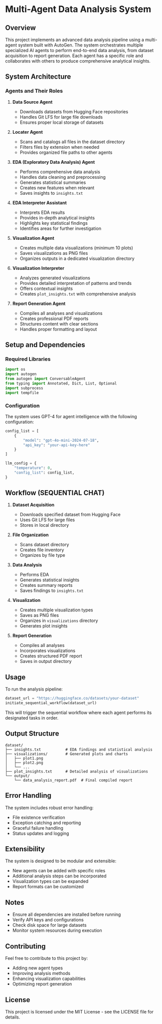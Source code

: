 # Multi-Agent Data Analysis System

## Overview
This project implements an advanced data analysis pipeline using a multi-agent system built with AutoGen. The system orchestrates multiple specialized AI agents to perform end-to-end data analysis, from dataset acquisition to report generation. Each agent has a specific role and collaborates with others to produce comprehensive analytical insights.

## System Architecture

### Agents and Their Roles

1. **Data Source Agent**
   - Downloads datasets from Hugging Face repositories
   - Handles Git LFS for large file downloads
   - Ensures proper local storage of datasets

2. **Locater Agent**
   - Scans and catalogs all files in the dataset directory
   - Filters files by extension when needed
   - Provides organized file paths to other agents

3. **EDA (Exploratory Data Analysis) Agent**
   - Performs comprehensive data analysis
   - Handles data cleaning and preprocessing
   - Generates statistical summaries
   - Creates new features when relevant
   - Saves insights to `insights.txt`

4. **EDA Interpreter Assistant**
   - Interprets EDA results
   - Provides in-depth analytical insights
   - Highlights key statistical findings
   - Identifies areas for further investigation

5. **Visualization Agent**
   - Creates multiple data visualizations (minimum 10 plots)
   - Saves visualizations as PNG files
   - Organizes outputs in a dedicated visualization directory

6. **Visualization Interpreter**
   - Analyzes generated visualizations
   - Provides detailed interpretation of patterns and trends
   - Offers contextual insights
   - Creates `plot_insights.txt` with comprehensive analysis

7. **Report Generation Agent**
   - Compiles all analyses and visualizations
   - Creates professional PDF reports
   - Structures content with clear sections
   - Handles proper formatting and layout

## Setup and Dependencies

### Required Libraries
```python
import os
import autogen
from autogen import ConversableAgent
from typing import Annotated, Dict, List, Optional
import subprocess
import tempfile
```

### Configuration
The system uses GPT-4 for agent intelligence with the following configuration:
```python
config_list = [
    {
        "model": "gpt-4o-mini-2024-07-18",
        "api_key": "your-api-key-here"
    }
]

llm_config = {
    "temperature": 0,
    "config_list": config_list,
}
```

## Workflow (SEQUENTIAL CHAT)

1. **Dataset Acquisition**
   - Downloads specified dataset from Hugging Face
   - Uses Git LFS for large files
   - Stores in local directory

2. **File Organization**
   - Scans dataset directory
   - Creates file inventory
   - Organizes by file type

3. **Data Analysis**
   - Performs EDA
   - Generates statistical insights
   - Creates summary reports
   - Saves findings to `insights.txt`

4. **Visualization**
   - Creates multiple visualization types
   - Saves as PNG files
   - Organizes in `visualizations` directory
   - Generates plot insights

5. **Report Generation**
   - Compiles all analyses
   - Incorporates visualizations
   - Creates structured PDF report
   - Saves in output directory

## Usage

To run the analysis pipeline:

```python
dataset_url = "https://huggingface.co/datasets/your-dataset"
initiate_sequential_workflow(dataset_url)
```

This will trigger the sequential workflow where each agent performs its designated tasks in order.

## Output Structure

```
dataset/
├── insights.txt           # EDA findings and statistical analysis
├── visualizations/        # Generated plots and charts
│   ├── plot1.png
│   ├── plot2.png
│   └── ...
├── plot_insights.txt      # Detailed analysis of visualizations
└── output/
    └── data_analysis_report.pdf  # Final compiled report
```

## Error Handling

The system includes robust error handling:
- File existence verification
- Exception catching and reporting
- Graceful failure handling
- Status updates and logging

## Extensibility

The system is designed to be modular and extensible:
- New agents can be added with specific roles
- Additional analysis steps can be incorporated
- Visualization types can be expanded
- Report formats can be customized

## Notes

- Ensure all dependencies are installed before running
- Verify API keys and configurations
- Check disk space for large datasets
- Monitor system resources during execution

## Contributing

Feel free to contribute to this project by:
- Adding new agent types
- Improving analysis methods
- Enhancing visualization capabilities
- Optimizing report generation

## License

This project is licensed under the MIT License - see the LICENSE file for details.
